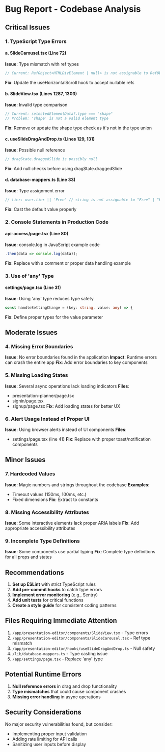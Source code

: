 # Bug Report - Codebase Analysis

## Critical Issues

### 1. TypeScript Type Errors

#### a. SlideCarousel.tsx (Line 72)
**Issue**: Type mismatch with ref types
```typescript
// Current: RefObject<HTMLDivElement | null> is not assignable to RefObject<HTMLDivElement>
```
**Fix**: Update the useHorizontalScroll hook to accept nullable refs

#### b. SlideView.tsx (Lines 1287, 1303)
**Issue**: Invalid type comparison
```typescript
// Current: selectedElementData?.type === "shape"
// Problem: 'shape' is not a valid element type
```
**Fix**: Remove or update the shape type check as it's not in the type union

#### c. useSlideDragAndDrop.ts (Lines 129, 131)
**Issue**: Possible null reference
```typescript
// dragState.draggedSlide is possibly null
```
**Fix**: Add null checks before using dragState.draggedSlide

#### d. database-mappers.ts (Line 33)
**Issue**: Type assignment error
```typescript
// tier: user.tier || 'Free' // string is not assignable to "Free" | "Pro" | "Enterprise"
```
**Fix**: Cast the default value properly

### 2. Console Statements in Production Code

#### api-access/page.tsx (Line 80)
**Issue**: console.log in JavaScript example code
```javascript
.then(data => console.log(data));
```
**Fix**: Replace with a comment or proper data handling example

### 3. Use of 'any' Type

#### settings/page.tsx (Line 31)
**Issue**: Using 'any' type reduces type safety
```typescript
const handleSettingChange = (key: string, value: any) => {
```
**Fix**: Define proper types for the value parameter

## Moderate Issues

### 4. Missing Error Boundaries
**Issue**: No error boundaries found in the application
**Impact**: Runtime errors can crash the entire app
**Fix**: Add error boundaries to key components

### 5. Missing Loading States
**Issue**: Several async operations lack loading indicators
**Files**: 
- presentation-planner/page.tsx
- signin/page.tsx
- signup/page.tsx
**Fix**: Add loading states for better UX

### 6. Alert Usage Instead of Proper UI
**Issue**: Using browser alerts instead of UI components
**Files**:
- settings/page.tsx (line 41)
**Fix**: Replace with proper toast/notification components

## Minor Issues

### 7. Hardcoded Values
**Issue**: Magic numbers and strings throughout the codebase
**Examples**:
- Timeout values (150ms, 100ms, etc.)
- Fixed dimensions
**Fix**: Extract to constants

### 8. Missing Accessibility Attributes
**Issue**: Some interactive elements lack proper ARIA labels
**Fix**: Add appropriate accessibility attributes

### 9. Incomplete Type Definitions
**Issue**: Some components use partial typing
**Fix**: Complete type definitions for all props and states

## Recommendations

1. **Set up ESLint** with strict TypeScript rules
2. **Add pre-commit hooks** to catch type errors
3. **Implement error monitoring** (e.g., Sentry)
4. **Add unit tests** for critical functions
5. **Create a style guide** for consistent coding patterns

## Files Requiring Immediate Attention

1. `/app/presentation-editor/components/SlideView.tsx` - Type errors
2. `/app/presentation-editor/components/SlideCarousel.tsx` - Ref type mismatch
3. `/app/presentation-editor/hooks/useSlideDragAndDrop.ts` - Null safety
4. `/lib/database-mappers.ts` - Type casting issue
5. `/app/settings/page.tsx` - Replace 'any' type

## Potential Runtime Errors

1. **Null reference errors** in drag and drop functionality
2. **Type mismatches** that could cause component crashes
3. **Missing error handling** in async operations

## Security Considerations

No major security vulnerabilities found, but consider:
- Implementing proper input validation
- Adding rate limiting for API calls
- Sanitizing user inputs before display